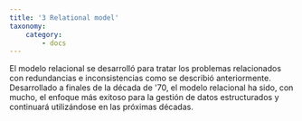 ```yaml
---
title: '3 Relational model'
taxonomy:
    category:
        - docs
---
```


El modelo relacional se desarrolló para tratar los problemas relacionados con redundancias e inconsistencias como se describió anteriormente. Desarrollado a finales de la década de '70, el modelo relacional ha sido, con mucho, el enfoque más exitoso para la gestión de datos estructurados y continuará utilizándose en las próximas décadas.